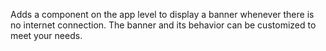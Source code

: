 Adds a component on the app level to display a banner whenever there is no internet connection. The banner and its behavior can be customized to meet your needs.